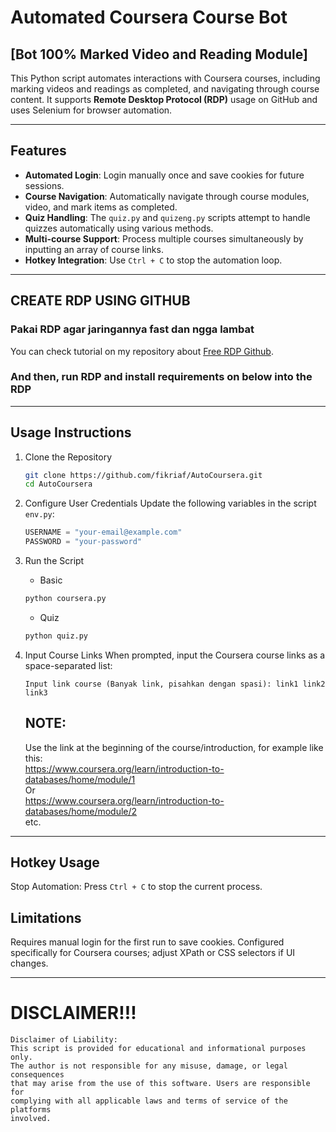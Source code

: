 # Automated Coursera Course Bot
## [Bot 100% Marked Video and Reading Module]

This Python script automates interactions with Coursera courses, including marking videos and readings as completed, and navigating through course content. It supports **Remote Desktop Protocol (RDP)** usage on GitHub and uses Selenium for browser automation.

---

## Features
- **Automated Login**: Login manually once and save cookies for future sessions.
- **Course Navigation**: Automatically navigate through course modules, video, and mark items as completed.
- **Quiz Handling**: The `quiz.py` and `quizeng.py` scripts attempt to handle quizzes automatically using various methods.
- **Multi-course Support**: Process multiple courses simultaneously by inputting an array of course links.
- **Hotkey Integration**: Use `Ctrl + C` to stop the automation loop.

---

## CREATE RDP USING GITHUB
### Pakai RDP agar jaringannya fast dan ngga lambat
You can check tutorial on my repository about [Free RDP Github](https://github.com/fikriaf/FREE-RDP).
### And then, run RDP and install requirements on below into the RDP
---
## Usage Instructions
1. Clone the Repository
   ```bash
   git clone https://github.com/fikriaf/AutoCoursera.git
   cd AutoCoursera
   ```
2. Configure User Credentials
   Update the following variables in the script `env.py`:
   ```python
   USERNAME = "your-email@example.com"
   PASSWORD = "your-password"
   ```
3. Run the Script
   - Basic
   ```bash
   python coursera.py
   ```
   - Quiz
   ```bash
   python quiz.py
   ```

5. Input Course Links
   When prompted, input the Coursera course links as a space-separated list:
   ```text
   Input link course (Banyak link, pisahkan dengan spasi): link1 link2 link3
   ```
   ## NOTE:
   Use the link at the beginning of the course/introduction, for example like this:
   <br>https://www.coursera.org/learn/introduction-to-databases/home/module/1
   <br>Or
   <br>https://www.coursera.org/learn/introduction-to-databases/home/module/2
   <br>etc.
---

## Hotkey Usage
Stop Automation: Press `Ctrl + C` to stop the current process.
## Limitations
Requires manual login for the first run to save cookies.
Configured specifically for Coursera courses; adjust XPath or CSS selectors if UI changes.

---

# DISCLAIMER!!!
```hash
Disclaimer of Liability:
This script is provided for educational and informational purposes only.
The author is not responsible for any misuse, damage, or legal consequences
that may arise from the use of this software. Users are responsible for
complying with all applicable laws and terms of service of the platforms
involved.
```
